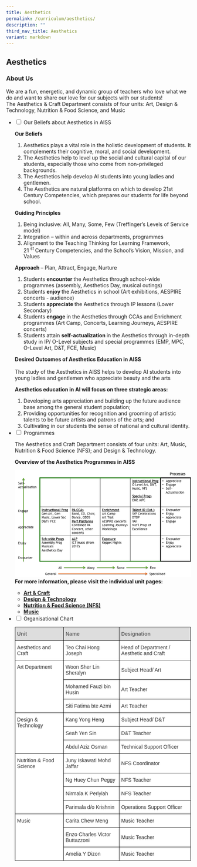 ```yaml
---
title: Aesthetics
permalink: /curriculum/aesthetics/
description: ""
third_nav_title: Aesthetics
variant: markdown
---
```

## Aesthetics
### About Us

<p>We are a fun, energetic, and dynamic group of teachers who love what we do and want to share our love for our subjects with our students!<br>The Aesthetics &amp; Craft Department consists of four units: Art, Design &amp; Technology, Nutrition &amp; Food Science, and Music</p>
<ul class="jekyllcodex_accordion">
<li><input id="accordion1" type="checkbox"> <label for="accordion1">Our Beliefs about Aesthetics in AISS</label>
<div>
<p><strong>Our Beliefs<br></strong></p>
<ol>
<li>Aesthetics plays a vital role in the holistic development of students. It complements their cognitive, moral, and social development.</li>
<li>The Aesthetics help to level up the social and cultural capital of our students, especially those who come from non-privileged backgrounds.</li>
<li>The Aesthetics help develop AI students into young ladies and gentlemen.</li>
<li>The Aesthetics are natural platforms on which to develop 21st Century Competencies, which prepares our students for life beyond school.</li>
</ol>
<p><strong>Guiding Principles</strong></p>
<ol>
<li>Being inclusive: All, Many, Some, Few (Treffinger’s Levels of Service model)</li>
<li>Integration – within and across departments, programmes</li>
<li>Alignment to the Teaching Thinking for Learning Framework, 21&nbsp;<sup>st&nbsp;</sup>Century Competencies, and the School’s Vision, Mission, and Values</li>
</ol>
<p><strong>Approach&nbsp;</strong>–&nbsp;Plan, Attract, Engage, Nurture</p>
<ol>
<li>Students&nbsp;<strong>encounter&nbsp;</strong>the Aesthetics through school-wide programmes (assembly, Aesthetics Day, musical outings)</li>
<li>Students&nbsp;<strong>enjoy&nbsp;</strong>the Aesthetics in school (Art exhibitions, AESPIRE concerts - audience)</li>
<li>Students&nbsp;<strong>appreciate&nbsp;</strong>the Aesthetics through IP lessons (Lower Secondary)</li>
<li>Students&nbsp;<strong>engage&nbsp;</strong>in the Aesthetics through CCAs and Enrichment programmes (Art Camp, Concerts, Learning Journeys, AESPIRE concerts)</li>
<li>Students attain&nbsp;<strong>self-actualization&nbsp;</strong>in the Aesthetics through in-depth study in IP/ O-Level subjects and special programmes (EMP, MPC, O-Level Art, D&amp;T, FCE, Music)</li>
</ol>
<p><strong>Desired Outcomes of Aesthetics Education in AISS<br></strong><br>The study of the Aesthetics in AISS helps to develop AI students into young ladies and gentlemen who appreciate beauty and the arts</p>
<p><strong>Aesthetics education in AI will focus on three strategic areas:</strong></p>
<ol>
<li>Developing arts appreciation and building up the future audience base among the general student population;&nbsp;</li>
<li>Providing opportunities for recognition and grooming of artistic talents to be future artists and patrons of the arts; and&nbsp;</li>
<li>Cultivating in our students the sense of national and cultural identity.</li>
</ol>
</div>
</li>
<li><input id="accordion2" type="checkbox"> <label for="accordion2">Programmes</label>
<div>
<p>The Aesthetics and Craft Department consists of four units: Art, Music, Nutrition &amp; Food Science (NFS); and Design &amp; Technology.</p>
<p><strong>Overview of the Aesthetics Programmes in AISS</strong></p>
<img src="/images/aesthetics02.png">
<div><strong>For more information, please visit the individual unit pages:&nbsp;</strong></div>
<ul>
<li><strong><a href="/curriculum/aesthetics-and-craft/art-n-craft">Art &amp; Craft</a><br></strong></li>
<li><strong><a href="/curriculum/aesthetics-and-craft/design-n-technology">Design &amp; Technology</a><br></strong></li>
<li><strong><a href="/curriculum/aesthetics-and-craft/nutrition-n-food-science-nfs">Nutrition &amp; Food Science (NFS)</a><br></strong></li>
<li><strong><a href="/curriculum/aesthetics-and-craft/music">Music</a></strong></li>
</ul>
</div>
</li>

<li><input id="accordion3" type="checkbox"> <label for="accordion3">Organisational Chart</label>
<div>
<style type="text/css">
.tg  {border-collapse:collapse;border-spacing:0;}
.tg td{border-color:black;border-style:solid;border-width:1px;font-family:Arial, sans-serif;font-size:14px;
  overflow:hidden;padding:10px 5px;word-break:normal;}
.tg th{border-color:black;border-style:solid;border-width:1px;font-family:Arial, sans-serif;font-size:14px;
  font-weight:normal;overflow:hidden;padding:10px 5px;word-break:normal;}
.tg .tg-2bq1{background-color:#FFF;color:#2E2E2E;text-align:left;vertical-align:top}
.tg .tg-f8vp{background-color:#DDD;color:#666;font-weight:bold;text-align:left;vertical-align:middle}
.tg .tg-8ixl{background-color:#FFF;color:#2E2E2E;text-align:left;vertical-align:middle}
</style>
<table class="tg">
<thead>
  <tr>
    <th class="tg-f8vp"><span style="color:#666;background-color:#DDD">Unit</span></th>
    <th class="tg-f8vp"><span style="color:#666;background-color:#DDD">Name</span></th>
    <th class="tg-f8vp"><span style="color:#666;background-color:#DDD">Designation</span></th>
  </tr>
</thead>
<tbody>
	<tr>
    <td class="tg-2bq1" rowspan="">Aesthetics and Craft</td>
    <td class="tg-8ixl">Teo Chai Hong Joseph</td>
    <td class="tg-8ixl">Head of Department / Aesthetic and Craft</td>
  </tr>
  <tr>
    <td class="tg-2bq1" rowspan="3">Art Department</td>
    <td class="tg-8ixl">Woon Sher Lin Sheralyn</td>
    <td class="tg-8ixl">Subject Head/ Art</td>
  </tr>
  <tr>
    <td class="tg-8ixl">Mohamed Fauzi bin Husin</td>
    <td class="tg-8ixl">Art Teacher</td>
  </tr>
  <tr>
    <td class="tg-8ixl">Siti Fatima bte Azmi</td>
    <td class="tg-8ixl">Art Teacher</td>
  </tr>
  <tr>
    <td class="tg-2bq1" rowspan="3">Design &amp; Technology</td>
    <td class="tg-8ixl">Kang Yong Heng</td>
    <td class="tg-8ixl">Subject Head/ D&amp;T</td>
  </tr>
  <tr>
    <td class="tg-8ixl">Seah Yen Sin</td>
    <td class="tg-8ixl">D&amp;T Teacher</td>
  </tr>
  <tr>
    <td class="tg-8ixl">Abdul Aziz Osman</td>
    <td class="tg-8ixl">Technical Support Officer</td>
  </tr>
  <tr>
    <td class="tg-2bq1" rowspan="4">Nutrition &amp; Food Science</td>
    <td class="tg-8ixl">Juny Iskawati Mohd Jaffar</td>
    <td class="tg-8ixl">NFS Coordinator</td>
  </tr>
  <tr>
    <td class="tg-8ixl">Ng Huey Chun Peggy</td>
    <td class="tg-8ixl">NFS Teacher</td>
  </tr>
  <tr>
    <td class="tg-8ixl">Nirmala K Periyiah</td>
    <td class="tg-8ixl">NFS Teacher</td>
  </tr>
  <tr>
    <td class="tg-8ixl">Parimala d/o Krishnin</td>
    <td class="tg-8ixl">Operations Support Officer</td>
  </tr>
  <tr>
    <td class="tg-2bq1" rowspan="3">Music</td>
    <td class="tg-8ixl">Carita Chew Meng</td>
    <td class="tg-8ixl">Music Teacher</td>
  </tr>
  <tr>
    <td class="tg-8ixl">Enzo Charles Victor Buttazzoni</td>
    <td class="tg-8ixl">Music Teacher</td>
  </tr>
  <tr>
    <td class="tg-8ixl">Amelia Y Dizon</td>
    <td class="tg-8ixl">Music Teacher</td>
  </tr>
</tbody>
</table>
</div>
</li></ul>
